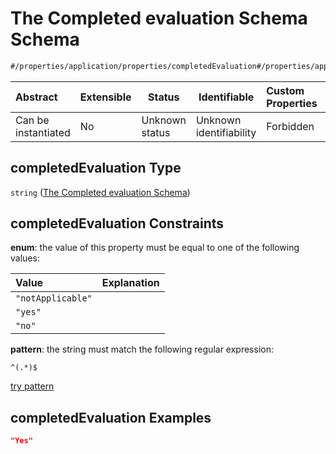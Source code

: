 # The Completed evaluation Schema Schema

```txt
#/properties/application/properties/completedEvaluation#/properties/application/properties/completedEvaluation
```




| Abstract            | Extensible | Status         | Identifiable            | Custom Properties | Additional Properties | Access Restrictions | Defined In                                                                                     |
| :------------------ | ---------- | -------------- | ----------------------- | :---------------- | --------------------- | ------------------- | ---------------------------------------------------------------------------------------------- |
| Can be instantiated | No         | Unknown status | Unknown identifiability | Forbidden         | Allowed               | none                | [CompletionReport.schema.json\*](../false/CompletionReport.schema.json "open original schema") |

## completedEvaluation Type

`string` ([The Completed evaluation Schema](completionreport-properties-the-application-schema-properties-the-completed-evaluation-schema.md))

## completedEvaluation Constraints

**enum**: the value of this property must be equal to one of the following values:

| Value             | Explanation |
| :---------------- | ----------- |
| `"notApplicable"` |             |
| `"yes"`           |             |
| `"no"`            |             |

**pattern**: the string must match the following regular expression: 

```regexp
^(.*)$
```

[try pattern](https://regexr.com/?expression=%5E(.*)%24 "try regular expression with regexr.com")

## completedEvaluation Examples

```json
"Yes"
```

